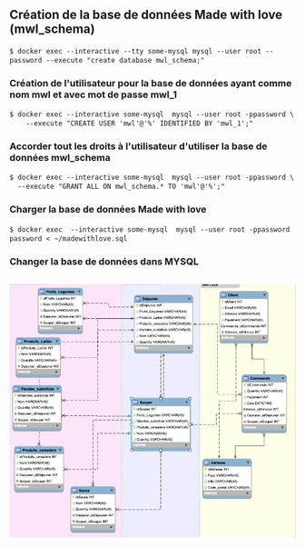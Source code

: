 ## Création de la base de données Made with love (mwl_schema)
```
$ docker exec --interactive --tty some-mysql mysql --user root --password --execute "create database mwl_schema;"
```
### Création de l'utilisateur pour la base de données ayant comme nom mwl et avec mot de passe mwl_1
```
$ docker exec --interactive some-mysql  mysql --user root -ppassword \
    --execute "CREATE USER 'mwl'@'%' IDENTIFIED BY 'mwl_1';"
```
 ### Accorder tout les droits à l'utilisateur d'utiliser la base de données mwl_schema
 ```
 $ docker exec --interactive some-mysql  mysql --user root -ppassword \
   --execute "GRANT ALL ON mwl_schema.* TO 'mwl'@'%';" 
```
### Charger la base de données Made with love
```
$ docker exec  --interactive some-mysql  mysql --user root -ppassword password < ~/madewithlove.sql
```
### Changer la base de données dans MYSQL
```

```

![Alt_tag](made.png)
